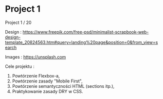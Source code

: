 # Project 1
 Project 1 / 20

 Design : https://www.freepik.com/free-psd/minimalist-scrapbook-web-design-template_20824563.htm#query=landing%20page&position=0&from_view=search

 Images : https://unsplash.com

 Cele projektu : 

 1. Powtórzenie Flexbox-a,
 2. Powtórzenie zasady "Mobile First",
 3. Powtórzenie semantyczności HTML (sections itp.),
 4. Praktykowanie zasady DRY w CSS.

